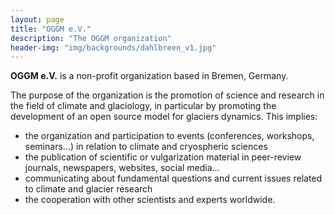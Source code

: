 ```yaml
---
layout: page
title: "OGGM e.V."
description: "The OGGM organization"
header-img: "img/backgrounds/dahlbreen_v1.jpg"
---
```


**OGGM e.V.** is a non-profit organization based in Bremen, Germany.

The purpose of the organization is the promotion of science and research
in the field of climate and glaciology, in particular by promoting
the development of an open source model for glaciers dynamics. This implies:
- the organization and participation to events (conferences, workshops,
  seminars...) in relation to climate and cryospheric sciences
- the publication of scientific or vulgarization material in peer-review
  journals, newspapers, websites, social media...
- communicating about fundamental questions and current issues related to
  climate and glacier research
- the cooperation with other scientists and experts worldwide.
